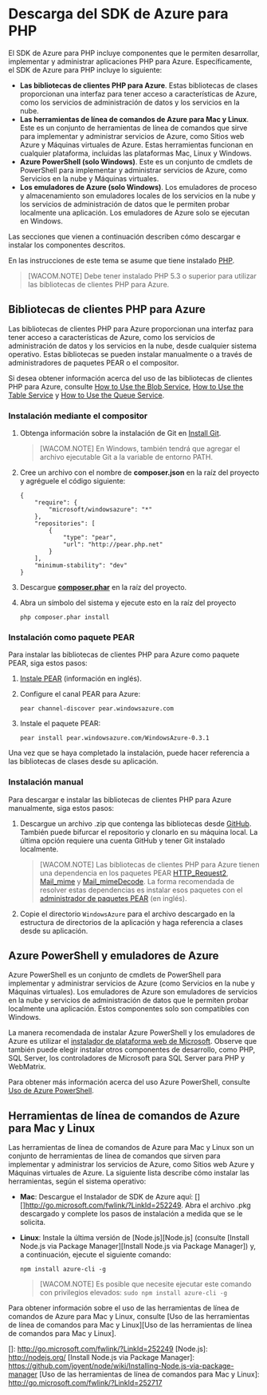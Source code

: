 <properties title="Download the Azure SDK for PHP" pageTitle="Download the Azure SDK for PHP" metaKeywords="" description="Learn how to download and install the Azure SDK for PHP." documentationCenter="PHP" services="" solutions="web" authors="robmcm" />

<tags ms.service="multiple" ms.workload="na" ms.tgt_pltfrm="na" ms.devlang="PHP" ms.topic="article" ms.date="01/01/1900" ms.author="robmcm" />

# Descarga del SDK de Azure para PHP

El SDK de Azure para PHP incluye componentes que le permiten desarrollar, implementar y administrar aplicaciones PHP para Azure. Específicamente, el SDK de Azure para PHP incluye lo siguiente:

-   **Las bibliotecas de clientes PHP para Azure**. Estas bibliotecas de clases proporcionan una interfaz para tener acceso a características de Azure, como los servicios de administración de datos y los servicios en la nube.
-   **Las herramientas de línea de comandos de Azure para Mac y Linux**. Este es un conjunto de herramientas de línea de comandos que sirve para implementar y administrar servicios de Azure, como Sitios web Azure y Máquinas virtuales de Azure. Estas herramientas funcionan en cualquier plataforma, incluidas las plataformas Mac, Linux y Windows.
-   **Azure PowerShell (solo Windows)**. Este es un conjunto de cmdlets de PowerShell para implementar y administrar servicios de Azure, como Servicios en la nube y Máquinas virtuales.
-   **Los emuladores de Azure (solo Windows)**. Los emuladores de proceso y almacenamiento son emuladores locales de los servicios en la nube y los servicios de administración de datos que le permiten probar localmente una aplicación. Los emuladores de Azure solo se ejecutan en Windows.

Las secciones que vienen a continuación describen cómo descargar e instalar los componentes descritos.

En las instrucciones de este tema se asume que tiene instalado [PHP][PHP].

> [WACOM.NOTE]
> Debe tener instalado PHP 5.3 o superior para utilizar las bibliotecas de clientes PHP para Azure.

## Bibliotecas de clientes PHP para Azure

Las bibliotecas de clientes PHP para Azure proporcionan una interfaz para tener acceso a características de Azure, como los servicios de administración de datos y los servicios en la nube, desde cualquier sistema operativo. Estas bibliotecas se pueden instalar manualmente o a través de administradores de paquetes PEAR o el compositor.

Si desea obtener información acerca del uso de las bibliotecas de clientes PHP para Azure, consulte [How to Use the Blob Service][How to Use the Blob Service], [How to Use the Table Service][How to Use the Table Service] y [How to Use the Queue Service][How to Use the Queue Service].

### Instalación mediante el compositor

1.  Obtenga información sobre la instalación de Git en [Install Git][Install Git].

    > [WACOM.NOTE]
    > En Windows, también tendrá que agregar el archivo ejecutable Git a la variable de entorno PATH.

2.  Cree un archivo con el nombre de **composer.json** en la raíz del proyecto y agréguele el código siguiente:

        {
            "require": {
                "microsoft/windowsazure": "*"
            },          
            "repositories": [
                {
                    "type": "pear",
                    "url": "http://pear.php.net"
                }
            ],
            "minimum-stability": "dev"
        }

3.  Descargue **[composer.phar][composer.phar]** en la raíz del proyecto.

4.  Abra un símbolo del sistema y ejecute esto en la raíz del proyecto

        php composer.phar install

### Instalación como paquete PEAR

Para instalar las bibliotecas de clientes PHP para Azure como paquete PEAR, siga estos pasos:

1.  [Instale PEAR][Instale PEAR] (información en inglés).
2.  Configure el canal PEAR para Azure:

        pear channel-discover pear.windowsazure.com

3.  Instale el paquete PEAR:

        pear install pear.windowsazure.com/WindowsAzure-0.3.1

Una vez que se haya completado la instalación, puede hacer referencia a las bibliotecas de clases desde su aplicación.

### Instalación manual

Para descargar e instalar las bibliotecas de clientes PHP para Azure manualmente, siga estos pasos:

1.  Descargue un archivo .zip que contenga las bibliotecas desde [GitHub][GitHub]. También puede bifurcar el repositorio y clonarlo en su máquina local. La última opción requiere una cuenta GitHub y tener Git instalado localmente.

    > [WACOM.NOTE]
    > Las bibliotecas de clientes PHP para Azure tienen una dependencia en los paquetes PEAR [HTTP\_Request2][HTTP\_Request2], [Mail\_mime][Mail\_mime] y [Mail\_mimeDecode][Mail\_mimeDecode]. La forma recomendada de resolver estas dependencias es instalar esos paquetes con el [administrador de paquetes PEAR][administrador de paquetes PEAR] (en inglés).

2.  Copie el directorio `WindowsAzure` para el archivo descargado en la estructura de directorios de la aplicación y haga referencia a clases desde su aplicación.

## Azure PowerShell y emuladores de Azure

Azure PowerShell es un conjunto de cmdlets de PowerShell para implementar y administrar servicios de Azure (como Servicios en la nube y Máquinas virtuales). Los emuladores de Azure son emuladores de servicios en la nube y servicios de administración de datos que le permiten probar localmente una aplicación. Estos componentes solo son compatibles con Windows.

La manera recomendada de instalar Azure PowerShell y los emuladores de Azure es utilizar el [instalador de plataforma web de Microsoft][instalador de plataforma web de Microsoft]. Observe que también puede elegir instalar otros componentes de desarrollo, como PHP, SQL Server, los controladores de Microsoft para SQL Server para PHP y WebMatrix.

Para obtener más información acerca del uso Azure PowerShell, consulte [Uso de Azure PowerShell][Uso de Azure PowerShell].

## Herramientas de línea de comandos de Azure para Mac y Linux

Las herramientas de línea de comandos de Azure para Mac y Linux son un conjunto de herramientas de línea de comandos que sirven para implementar y administrar los servicios de Azure, como Sitios web Azure y Máquinas virtuales de Azure. La siguiente lista describe cómo instalar las herramientas, según el sistema operativo:

-   **Mac**: Descargue el Instalador de SDK de Azure aquí: [][]<http://go.microsoft.com/fwlink/?LinkId=252249></a>. Abra el archivo .pkg descargado y complete los pasos de instalación a medida que se le solicita.

-   **Linux**: Instale la última versión de [Node.js][Node.js] (consulte [Install Node.js via Package Manager][Install Node.js via Package Manager]) y, a continuación, ejecute el siguiente comando:

        npm install azure-cli -g

    > [WACOM.NOTE]
    > Es posible que necesite ejecutar este comando con privilegios elevados: `sudo npm install azure-cli -g`

Para obtener información sobre el uso de las herramientas de línea de comandos de Azure para Mac y Linux, consulte [Uso de las herramientas de línea de comandos para Mac y Linux][Uso de las herramientas de línea de comandos para Mac y Linux].

  [PHP]: http://www.php.net/manual/en/install.php
  [How to Use the Blob Service]: http://go.microsoft.com/fwlink/?LinkId=252714
  [How to Use the Table Service]: http://go.microsoft.com/fwlink/?LinkId=252715
  [How to Use the Queue Service]: http://go.microsoft.com/fwlink/?LinkId=252716
  [Install Git]: http://git-scm.com/book/en/Getting-Started-Installing-Git
  [composer.phar]: http://getcomposer.org/composer.phar
  [Instale PEAR]: http://pear.php.net/manual/en/installation.getting.php
  [GitHub]: http://go.microsoft.com/fwlink/?LinkId=252719
  [HTTP\_Request2]: http://pear.php.net/package/HTTP_Request2
  [Mail\_mime]: http://pear.php.net/package/Mail_mime
  [Mail\_mimeDecode]: http://pear.php.net/package/Mail_mimeDecode
  [administrador de paquetes PEAR]: http://pear.php.net/manual/en/installation.php
  [instalador de plataforma web de Microsoft]: http://go.microsoft.com/fwlink/?LinkId=253447
  [Uso de Azure PowerShell]: http://go.microsoft.com/fwlink/?LinkId=252718
  []: http://go.microsoft.com/fwlink/?LinkId=252249
  [Node.js]: http://nodejs.org/
  [Install Node.js via Package Manager]: https://github.com/joyent/node/wiki/Installing-Node.js-via-package-manager
  [Uso de las herramientas de línea de comandos para Mac y Linux]: http://go.microsoft.com/fwlink/?LinkId=252717
